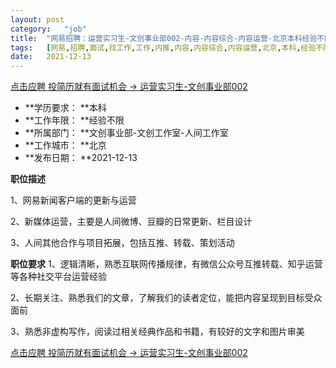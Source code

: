 ```yaml
---
layout:	post
category:	"job"
title:	"网易招聘：运营实习生-文创事业部002-内容-内容综合-内容运营-北京本科经验不限"
tags:	[网易,招聘,面试,找工作,工作,内推,内容,内容综合,内容运营,北京,本科,经验不限]
date:	2021-12-13
---
```


[点击应聘 投简历就有面试机会 -> 运营实习生-文创事业部002](http://mobile.bole.netease.com/bole/boleDetail?id=34643&employeeId=346f03c3cda5f04c&key=all)



- **学历要求： **本科
- **工作年限： **经验不限
- **所属部门： **文创事业部-文创工作室-人间工作室
- **工作城市： **北京
- **发布日期： **2021-12-13



**职位描述**

1、网易新闻客户端的更新与运营

2、新媒体运营，主要是人间微博、豆瓣的日常更新、栏目设计

3、人间其他合作与项目拓展，包括互推、转载、策划活动





**职位要求**
1、逻辑清晰，熟悉互联网传播规律，有微信公众号互推转载、知乎运营等各种社交平台运营经验

2、长期关注、熟悉我们的文章，了解我们的读者定位，能把内容呈现到目标受众面前

3、熟悉非虚构写作，阅读过相关经典作品和书籍，有较好的文字和图片审美



[点击应聘 投简历就有面试机会 -> 运营实习生-文创事业部002](http://mobile.bole.netease.com/bole/boleDetail?id=34643&employeeId=346f03c3cda5f04c&key=all)